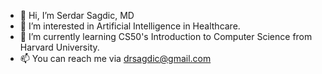 - 👋 Hi, I’m Serdar Sagdic, MD
- 👀 I’m interested in Artificial Intelligence in Healthcare.
- 🌱 I’m currently learning CS50's Introduction to Computer Science from Harvard University.
- 📫 You can reach me via drsagdic@gmail.com
